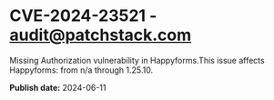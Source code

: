 # CVE-2024-23521 - audit@patchstack.com

Missing Authorization vulnerability in Happyforms.This issue affects Happyforms: from n/a through 1.25.10.

**Publish date:** 2024-06-11
